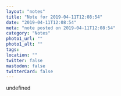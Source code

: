```yaml
---
layout: "notes"
title: "Note for 2019-04-11T12:08:54"
date: "2019-04-11T12:08:54"
meta: "note posted on 2019-04-11T12:08:54"
category: "Notes"
photo1_url: ""
photo1_alt: ""
tags:
location: ""
twitter: false
mastodon: false
twitterCard: false
---
```

undefined
